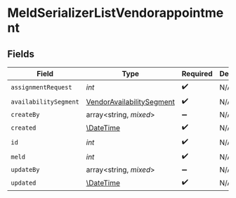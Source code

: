 # MeldSerializerListVendorappointment


## Fields

| Field                                                                         | Type                                                                          | Required                                                                      | Description                                                                   |
| ----------------------------------------------------------------------------- | ----------------------------------------------------------------------------- | ----------------------------------------------------------------------------- | ----------------------------------------------------------------------------- |
| `assignmentRequest`                                                           | *int*                                                                         | :heavy_check_mark:                                                            | N/A                                                                           |
| `availabilitySegment`                                                         | [VendorAvailabilitySegment](../../models/shared/VendorAvailabilitySegment.md) | :heavy_check_mark:                                                            | N/A                                                                           |
| `createBy`                                                                    | array<string, *mixed*>                                                        | :heavy_minus_sign:                                                            | N/A                                                                           |
| `created`                                                                     | [\DateTime](https://www.php.net/manual/en/class.datetime.php)                 | :heavy_check_mark:                                                            | N/A                                                                           |
| `id`                                                                          | *int*                                                                         | :heavy_check_mark:                                                            | N/A                                                                           |
| `meld`                                                                        | *int*                                                                         | :heavy_check_mark:                                                            | N/A                                                                           |
| `updateBy`                                                                    | array<string, *mixed*>                                                        | :heavy_minus_sign:                                                            | N/A                                                                           |
| `updated`                                                                     | [\DateTime](https://www.php.net/manual/en/class.datetime.php)                 | :heavy_check_mark:                                                            | N/A                                                                           |